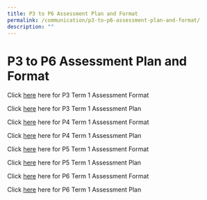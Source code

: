 ```yaml
---
title: P3 to P6 Assessment Plan and Format
permalink: /communication/p3-to-p6-assessment-plan-and-format/
description: ""
---
```

# **P3 to P6 Assessment Plan and Format**

Click [here](/files/Assessment%20Plan%20and%20Format/2023_Term%201_P3_Assessment%20Format.pdf) here for P3 Term 1 Assessment Format

Click [here](/files/Assessment%20Plan%20and%20Format/2023_Term%201_P3_Assessment%20Plan.pdf) here for P3 Term 1 Assessment Plan

Click [here](/files/Assessment%20Plan%20and%20Format/2023_Term%201_P4_Assessment%20Format.pdf) here for P4 Term 1 Assessment Format 

Click [here](/files/Assessment%20Plan%20and%20Format/2023_Term%201_P4_Assessment%20Plan.pdf) here for P4 Term 1 Assessment Plan
  
Click [here](/files/Assessment%20Plan%20and%20Format/2023_Term%201_P5_Assessment_Format.pdf) here for P5 Term 1 Assessment Format 
 
 Click [here](/files/Assessment%20Plan%20and%20Format/2023_Term%201_P5_Assessment%20Plan.pdf) here for P5 Term 1 Assessment Plan
 
Click [here](/files/2022_P3_Assessment_Info.pdf) here for P6 Term 1 Assessment Format

Click [here](/files/2022_P3_Assessment_Info.pdf) here for P6 Term 1 Assessment Plan
